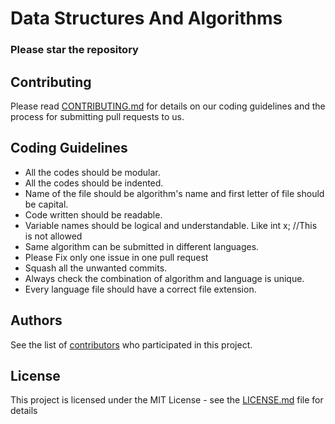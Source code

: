 # Data Structures And Algorithms

### Please star the repository

## Contributing

Please read [CONTRIBUTING.md](CONTRIBUTING.md) for details on our coding guidelines and the process for submitting pull requests to us.

## Coding Guidelines

* All the codes should be modular.
* All the codes should be indented.
* Name of the file should be algorithm's name and first letter of file should be capital.
* Code written should be readable.
* Variable names should be logical and understandable.
  Like int x; //This is not allowed
* Same algorithm can be submitted in different languages.
* Please Fix only one issue in one pull request
* Squash all the unwanted commits.
* Always check the combination of algorithm and language is unique.
* Every language file should have a correct file extension.

## Authors

See the list of [contributors](https://github.com/CodersForLife/Data-Structures-Algorithms/contributors) who participated in this project.

## License

This project is licensed under the MIT License - see the [LICENSE.md](LICENSE.md) file for details
